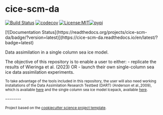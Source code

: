 cice-scm-da
==============================
[![Build Status](https://github.com/mollymwieringa/cice-scm-da/workflows/Tests/badge.svg)](https://github.com/mollymwieringa/cice-scm-da/actions)
[![codecov](https://codecov.io/gh/mollymwieringa/cice-scm-da/branch/main/graph/badge.svg)](https://codecov.io/gh/mollymwieringa/cice-scm-da)
[![License:MIT](https://img.shields.io/badge/License-MIT-lightgray.svg?style=flt-square)](https://opensource.org/licenses/MIT)[![pypi](https://img.shields.io/pypi/v/cice-scm-da.svg)](https://pypi.org/project/cice-scm-da)
<!-- [![conda-forge](https://img.shields.io/conda/dn/conda-forge/cice-scm-da?label=conda-forge)](https://anaconda.org/conda-forge/cice-scm-da) -->[![Documentation Status](https://readthedocs.org/projects/cice-scm-da/badge/?version=latest)](https://cice-scm-da.readthedocs.io/en/latest/?badge=latest)


Data assimilation in a single column sea ice model.


The objective of this repository is to enable a user to either:
    - replicate the results of Wieringa et al. (2023) OR
    - launch their own single-column sea ice data assimilation experiments.

<p><small>To take advantage of the tools included in this repository, the user will also need working installations of the Data Assimilation Research Testbed (DART) (Anderson et al.,2009), which is available <a target="_blank" href="https://github.com/NCAR/DART">here</a> and the single column sea ice model Icepack, available <a target="_blank" href="https://github.com/CICE-Consortium/Icepack">here</a>.</small></p>
--------

<p><small>Project based on the <a target="_blank" href="https://github.com/jbusecke/cookiecutter-science-project">cookiecutter science project template</a>.</small></p>
